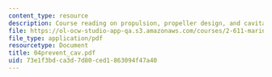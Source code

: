 ```yaml
---
content_type: resource
description: Course reading on propulsion, propeller design, and cavitation.
file: https://ol-ocw-studio-app-qa.s3.amazonaws.com/courses/2-611-marine-power-and-propulsion-fall-2006/73e1f3bdca3d7d80ced1863094f47a40_04prevent_cav.pdf
file_type: application/pdf
resourcetype: Document
title: 04prevent_cav.pdf
uid: 73e1f3bd-ca3d-7d80-ced1-863094f47a40
---
```

